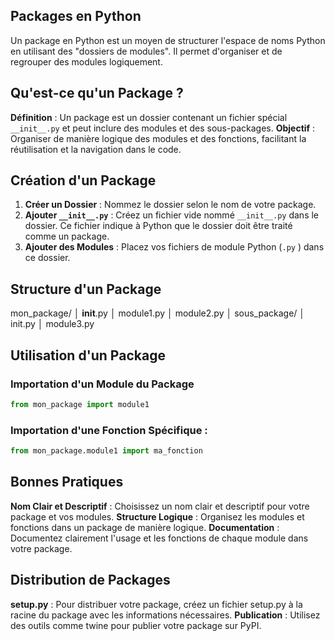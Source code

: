 ## Packages en Python

Un package en Python est un moyen de structurer l'espace de noms Python en utilisant des "dossiers de modules". Il permet d'organiser et de regrouper des modules logiquement.

## Qu'est-ce qu'un Package ?

**Définition** : Un package est un dossier contenant un fichier spécial ```__init__.py``` et peut inclure des modules et des sous-packages.
**Objectif** : Organiser de manière logique des modules et des fonctions, facilitant la réutilisation et la navigation dans le code.

## Création d'un Package

1. **Créer un Dossier** : Nommez le dossier selon le nom de votre package.
2. **Ajouter ```__init__.py```** : Créez un fichier vide nommé ```__init__.py``` dans le dossier. Ce fichier indique à Python que le dossier doit être traité comme un package.
3. **Ajouter des Modules** : Placez vos fichiers de module Python (```.py```  ) dans ce dossier.

## Structure d'un Package

mon_package/
│ **init**.py
│ module1.py
│ module2.py
│ sous_package/
│ init.py
│ module3.py



## Utilisation d'un Package

### Importation d'un Module du Package
```python
from mon_package import module1
```

### Importation d'une Fonction Spécifique :

```python
from mon_package.module1 import ma_fonction
```

## Bonnes Pratiques

**Nom Clair et Descriptif** : Choisissez un nom clair et descriptif pour votre package et vos modules.
**Structure Logique** : Organisez les modules et fonctions dans un package de manière logique.
**Documentation** : Documentez clairement l'usage et les fonctions de chaque module dans votre package.

## Distribution de Packages

**setup.py** : Pour distribuer votre package, créez un fichier setup.py à la racine du package avec les informations nécessaires.
**Publication** : Utilisez des outils comme twine pour publier votre package sur PyPI.